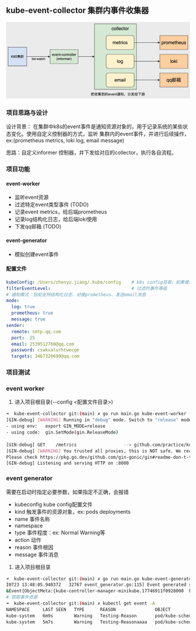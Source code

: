 ## kube-event-collector 集群内事件收集器
![](https://github.com/Kubernetes-Learning-Playground/kube-event-collector/blob/main/image/%E6%B5%81%E7%A8%8B%E5%9B%BE%20(1).jpg?raw=true)
### 项目思路与设计
设计背景：
在集群中k8s的event事件是通知资源对象的，用于记录系统的某些状态变化。使用自定义控制器的方式，监听
集群内的event事件，并进行后续操作，ex:(prometheus metrics, loki log, email message)

思路：自定义informer 控制器，并下发给对应的collector，执行各自流程。
### 项目功能

#### event-worker 
- 监听event资源
- 过滤特定event类型事件 (TODO)
- 记录event metrics，给后端prometheus
- 记录log结构化日志，给后端loki使用
- 下发qq邮箱 (TODO)

#### event-generator
- 模拟创建event事件

#### 配置文件
```yaml
kubeConfig: /Users/zhenyu.jiang/.kube/config    # k8s config目录，如果使用容器化部署，需要挂载kube config
filterEventLevel:                               # 过滤的事件等级
# 通知模式：目前支持结构化日志、对接prometheus、发送email消息
mode:
  log: true
  prometheus: true
  message: true
sender:
  remote: smtp.qq.com
  port:  25
  email: 2539512760@qq.com
  password: cswkxalurhtwecge
  targets: 3467320690@qq.com
```

### 项目测试
### event worker 
1. 进入项目根目录(--config <配置文件目录>)
```bash
➜  kube-event-collector git:(main) ✗ go run main.go kube-event-worker --config ./config.yaml
[GIN-debug] [WARNING] Running in "debug" mode. Switch to "release" mode in production.
- using env:   export GIN_MODE=release
- using code:  gin.SetMode(gin.ReleaseMode)

[GIN-debug] GET    /metrics                  --> github.com/practice/kube-event/pkg/server.PrometheusHandler.func1 (1 handlers)
[GIN-debug] [WARNING] You trusted all proxies, this is NOT safe. We recommend you to set a value.
Please check https://pkg.go.dev/github.com/gin-gonic/gin#readme-don-t-trust-all-proxies for details.
[GIN-debug] Listening and serving HTTP on :8080

```

### event generator
需要在启动时指定必要参数，如果指定不正确，会报错
- kubeconfig kube config配置文件
- kind 触发事件的资源对象，ex: pods deployments
- name 事件名称
- namespace 
- type 事件程度：ex: Normal Warning等
- action 动作
- reason 事件根因 
- message 事件消息

1. 进入项目根目录
```bash
➜  kube-event-collector git:(main) ✗ go run main.go kube-event-generator --kubeconfig ~/.kube/config --kind pods --name kube-controller-manager-minikube --namespace kube-system
I0723 13:48:05.948372   32767 event_generator.go:115] Event generated successfully: 
&Event{ObjectMeta:{kube-controller-manager-minikube.17746911f0928000  kube-system  273659a2-efa3-484d-9404-0524cd869dee 2078909 0 2023-07-23 13:48:05 +0800 CST <nil> <nil> map[] map[] [] [] [{main Update v1 2023-07-23 13:48:05 +0800 CST FieldsV1 {"f:action":{},"f:eventTime":{},"f:firstTimestamp":{},"f:involvedObject":{},"f:lastTimestamp":{},"f:message":{},"f:reason":{},"f:reportingComponent":{},"f:reportingInstance":{},"f:type":{}} }]},InvolvedObject:ObjectReference{Kind:Pod,Namespace:kube-system,Name:kube-controller-manager-minikube,UID:5fdee821-fbb9-4933-8e25-5f34a0a42357,APIVersion:v1,ResourceVersion:2059197,FieldPath:,},Reason:Testing-Reason,Message:Testing-Message,Source:EventSource{Component:,Host:,},FirstTimestamp:2023-07-23 13:48:05 +0800 CST,LastTimestamp:2023-07-23 13:48:05 +0800 CST,Count:0,Type:Warning,EventTime:2023-07-23 13:48:05.942272 +0800 CST,Series:nil,Action:ttt,Related:nil,ReportingController:k8s-event-generator,ReportingInstance:k8s-event-generator,}
# 获取事件资源
➜  kube-event-collector git:(main) ✗ kubectl get event -A
NAMESPACE     LAST SEEN   TYPE      REASON               OBJECT                        MESSAGE
kube-system   6m9s        Warning   Testing-Reason       pod/kube-scheduler-minikube   Testing-Message
kube-system   5m7s        Warning   Testing-Reasonaaaa   pod/kube-scheduler-minikube   Testing-Message
```
